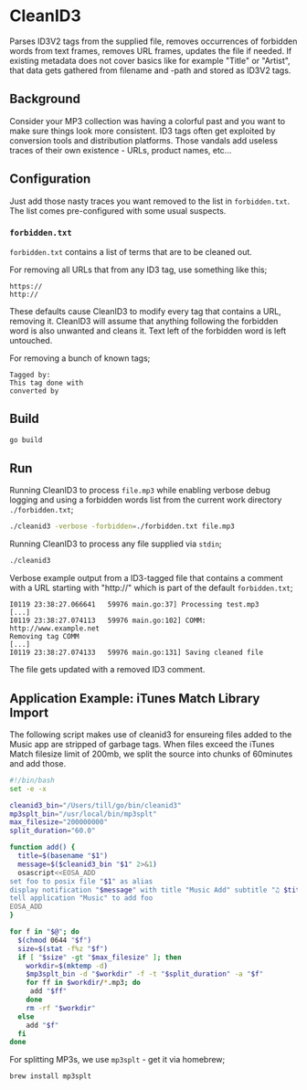 # CleanID3

Parses ID3V2 tags from the supplied file, removes occurrences of forbidden words from text frames, removes URL frames, updates the file if needed. If existing metadata does not cover basics like for example "Title" or "Artist", that data gets gathered from filename and -path and stored as ID3V2 tags.

## Background

Consider your MP3 collection was having a colorful past and you want to make sure things look more consistent. ID3 tags often get exploited by conversion tools and distribution platforms. Those vandals add useless traces of their own existence - URLs, product names, etc...

## Configuration

Just add those nasty traces you want removed to the list in `forbidden.txt`. The list comes pre-configured with some usual suspects.

### `forbidden.txt`

`forbidden.txt` contains a list of terms that are to be cleaned out.

For removing all URLs that from any ID3 tag, use something like this;

```
https://
http://
```

These defaults cause CleanID3 to modify every tag that contains a URL, removing it. CleanID3 will assume that anything following the forbidden word is also unwanted and cleans it. Text left of the forbidden word is left untouched.

For removing a bunch of known tags;
```
Tagged by:
This tag done with
converted by
```

## Build

```bash
go build
```

## Run

Running CleanID3 to process `file.mp3` while enabling verbose debug logging and using a forbidden words list from the current work directory `./forbidden.txt`;

```bash
./cleanid3 -verbose -forbidden=./forbidden.txt file.mp3
```

Running CleanID3 to process any file supplied via `stdin`;

```bash
./cleanid3
```

Verbose example output from a ID3-tagged file that contains a comment with a URL starting with "http://" which is part of the default `forbidden.txt`;

```
I0119 23:38:27.066641   59976 main.go:37] Processing test.mp3
[...]
I0119 23:38:27.074113   59976 main.go:102] COMM: http://www.example.net
Removing tag COMM
[...]
I0119 23:38:27.074133   59976 main.go:131] Saving cleaned file
```

The file gets updated with a removed ID3 comment.


## Application Example: iTunes Match Library Import

The following script makes use of cleanid3 for ensureing files added to the Music app are stripped of garbage tags. When files exceed the iTunes Match filesize limit of 200mb, we split the source into chunks of 60minutes and add those.

```bash
#!/bin/bash
set -e -x

cleanid3_bin="/Users/till/go/bin/cleanid3"
mp3splt_bin="/usr/local/bin/mp3splt"
max_filesize="200000000"
split_duration="60.0"

function add() {
  title=$(basename "$1")
  message=$($cleanid3_bin "$1" 2>&1)
  osascript<<EOSA_ADD
set foo to posix file "$1" as alias
display notification "$message" with title "Music Add" subtitle "♫ $title"
tell application "Music" to add foo
EOSA_ADD
}

for f in "$@"; do
  $(chmod 0644 "$f")
  size=$(stat -f%z "$f")
  if [ "$size" -gt "$max_filesize" ]; then
    workdir=$(mktemp -d)
    $mp3splt_bin -d "$workdir" -f -t "$split_duration" -a "$f"
    for ff in $workdir/*.mp3; do
     add "$ff"
    done
    rm -rf "$workdir"
  else
    add "$f"
  fi
done
```

For splitting MP3s, we use `mp3splt` - get it via homebrew;

```bash
brew install mp3splt
```
